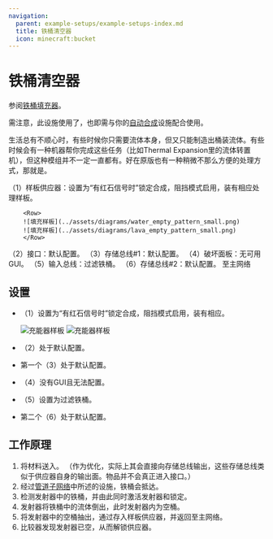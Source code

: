 ```yaml
---
navigation:
  parent: example-setups/example-setups-index.md
  title: 铁桶清空器
  icon: minecraft:bucket
---
```


# 铁桶清空器

参阅[铁桶填充器](bucket-filler.md)。

需注意，此设施使用了<ItemLink id="pattern_provider" />，也即需与你的[自动合成](../ae2-mechanics/autocrafting.md)设施配合使用。

生活总有不顺心时，有些时候你只需要流体本身，但又只能制造出桶装流体。有些时候会有一种机器帮你完成这些任务（比如Thermal Expansion里的流体转置机），但这种模组并不一定一直都有。好在原版也有一种稍微不那么方便的处理方式，那就是<ItemLink id="minecraft:dispenser" />。

<GameScene zoom="6" interactive={true}>
  <ImportStructure src="../assets/assemblies/bucket_emptier.snbt" />

<BoxAnnotation color="#dddddd" min="2 1 0" max="3 2 1">
        （1）样板供应器：设置为“有红石信号时”锁定合成，阻挡模式启用，装有相应处理样板。

        <Row>
        ![填充样板](../assets/diagrams/water_empty_pattern_small.png)
        ![填充样板](../assets/diagrams/lava_empty_pattern_small.png)
        </Row>
  </BoxAnnotation>

<BoxAnnotation color="#dddddd" min="2.1 2 0.1" max="2.9 2.2 0.9">
        （2）接口：默认配置。
  </BoxAnnotation>

<BoxAnnotation color="#dddddd" min="3.1 2 1.1" max="3.9 2.2 1.9">
        （3）存储总线#1：默认配置。
  </BoxAnnotation>

<BoxAnnotation color="#dddddd" min="4.05 1.05 0.8" max="4.95 1.95 1">
        （4）破坏面板：无可用GUI。
  </BoxAnnotation>

<BoxAnnotation color="#dddddd" min="3.2 1.2 0.8" max="3.8 1.8 1">
        （5）输入总线：过滤铁桶。
        <ItemImage id="minecraft:bucket" scale="2" />
  </BoxAnnotation>

<BoxAnnotation color="#dddddd" min="3 1.1 0.1" max="3.2 1.9 0.9">
        （6）存储总线#2：默认配置。
  </BoxAnnotation>

<DiamondAnnotation pos="0 1.5 0.5" color="#00ff00">
        至主网络
    </DiamondAnnotation>

  <IsometricCamera yaw="225" pitch="45" />
</GameScene>

## 设置

* <ItemLink id="pattern_provider" />（1）设置为“有红石信号时”锁定合成，阻挡模式启用，装有相应<ItemLink id="processing_pattern" />。

    ![充能器样板](../assets/diagrams/water_empty_pattern.png)
    ![充能器样板](../assets/diagrams/lava_empty_pattern.png)

* <ItemLink id="interface" />（2）处于默认配置。
* 第一个<ItemLink id="storage_bus" />（3）处于默认配置。
* <ItemLink id="annihilation_plane" />（4）没有GUI且无法配置。
* <ItemLink id="import_bus" />（5）设置为过滤铁桶。
  <ItemImage id="minecraft:bucket" scale="2" />
* 第二个<ItemLink id="storage_bus" />（6）处于默认配置。

## 工作原理

1. <ItemLink id="pattern_provider" />将材料送入<ItemLink id="interface" />。
   （作为优化，实际上其会直接向存储总线输出，这些存储总线类似于供应器自身的输出面。物品并不会真正进入接口。）
2. 经过[管道子网络](pipe-subnet.md#向多处提供材料)中所述的设施，铁桶会抵达<ItemLink id="minecraft:dispenser" />。
3. <ItemLink id="minecraft:comparator" />检测发射器中的铁桶，并由此同时激活发射器和锁定<ItemLink id="pattern_provider" />。
4. 发射器将铁桶中的流体倒出，此时发射器内为空桶。
5. <ItemLink id="import_bus" />将发射器中的空桶抽出，通过<ItemLink id="storage_bus" />存入样板供应器，并返回至主网络。
6. 比较器发现发射器已空，从而解锁供应器。